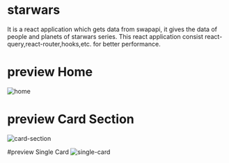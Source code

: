 # starwars

It is a react application which gets data from swapapi, it gives the data of people and planets of starwars series. This react application consist react-query,react-router,hooks,etc. for better performance.

# preview Home
![home](https://user-images.githubusercontent.com/75898512/127447220-38e78873-6386-43fd-aea3-99b3f5259f04.PNG)

# preview Card Section
![card-section](https://user-images.githubusercontent.com/75898512/127447241-4c0fdbef-f905-468f-99c6-2a6b716824bd.PNG)

#preview Single Card
![single-card](https://user-images.githubusercontent.com/75898512/127447256-27c10381-c114-4338-a809-c19e132aee89.PNG)

